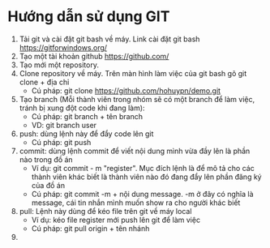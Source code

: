 # Hướng dẫn sử dụng GIT
1. Tải git và cài đặt git bash về máy. Link cài đặt git bash https://gitforwindows.org/
2. Tạo một tài khoản github https://github.com/
3. Tạo mới một repository.
3. Clone repository về máy. Trên màn hình làm việc của git bash gõ git clone + địa chỉ
    - Cú pháp: git clone https://github.com/hohuypn/demo.git
4. Tạo branch (Mỗi thành viên trong nhóm sẽ có một branch để làm việc, tránh bị xung đột code khi đang làm):
    - Cú pháp: git branch + tên branch
    - VD: git branch user
5. push: dùng lệnh này để đẩy code lên git
    - Cú pháp: git push
6. commit: dùng lệnh commit để viết nội dung mình vừa đầy lên là phần nào trong đồ án
    - Ví dụ: git commit - m "register". Mục đích lệnh là để mô tả cho các thành viên khác biết là thành viên nào đó đang đẩy lên phần đăng ký của đồ án
    - Cú pháp: git commit -m + nội dung message. -m ở đây có nghĩa là message, cái tin nhắn mình muốn show ra cho người khác biết
7. pull: Lệnh này dùng để kéo file trên git về máy local
    - Ví dụ: kéo file register mới push lên git để làm việc
    - Cú pháp: git pull origin + tên nhánh
8. 
    
